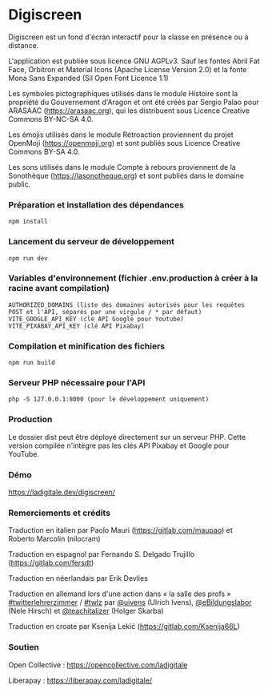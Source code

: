 # Digiscreen

Digiscreen est un fond d'écran interactif pour la classe en présence ou à distance. 

L'application est publiée sous licence GNU AGPLv3.
Sauf les fontes Abril Fat Face, Orbitron et Material Icons (Apache License Version 2.0) et la fonte Mona Sans Expanded (Sil Open Font Licence 1.1)

Les symboles pictographiques utilisés dans le module Histoire sont la propriété du Gouvernement d'Aragon et ont été créés par Sergio Palao pour ARASAAC (https://arasaac.org), qui les distribuent sous Licence Creative Commons BY-NC-SA 4.0.

Les émojis utilisés dans le module Rétroaction proviennent du projet OpenMoji (https://openmoji.org) et sont publiés sous Licence Creative Commons BY-SA 4.0.

Les sons utilisés dans le module Compte à rebours proviennent de la Sonothèque (https://lasonotheque.org) et sont publiés dans le domaine public.

### Préparation et installation des dépendances
```
npm install
```

### Lancement du serveur de développement
```
npm run dev
```

### Variables d'environnement (fichier .env.production à créer à la racine avant compilation)
```
AUTHORIZED_DOMAINS (liste des domaines autorisés pour les requêtes POST et l'API, séparés par une virgule / * par défaut)
VITE_GOOGLE_API_KEY (clé API Google pour Youtube)
VITE_PIXABAY_API_KEY (clé API Pixabay)
```

### Compilation et minification des fichiers
```
npm run build
```

### Serveur PHP nécessaire pour l'API
```
php -S 127.0.0.1:8000 (pour le développement uniquement)
```

### Production
Le dossier dist peut être déployé directement sur un serveur PHP. Cette version compilée n'intègre pas les clés API Pixabay et Google pour YouTube.

### Démo
https://ladigitale.dev/digiscreen/

### Remerciements et crédits
Traduction en italien par Paolo Mauri (https://gitlab.com/maupao) et Roberto Marcolin (nilocram)

Traduction en espagnol par Fernando S. Delgado Trujillo (https://gitlab.com/fersdt)

Traduction en néerlandais par Erik Devlies

Traduction en allemand lors d'une action dans « la salle des profs » [#twitterlehrerzimmer](https://twitter.com/search?q=%23twitterlehrerzimmer) / [#twlz](https://twitter.com/search?q=%23twlz) par [@uivens](https://twitter.com/uivens) (Ulrich Ivens), [@eBildungslabor](https://twitter.com/eBildungslabor) (Nele Hirsch) et [@teachitalizer](https://twitter.com/teachitalizer) (Holger Skarba)

Traduction en croate par Ksenija Lekić (https://gitlab.com/Ksenija66L)

### Soutien
Open Collective : https://opencollective.com/ladigitale

Liberapay : https://liberapay.com/ladigitale/

